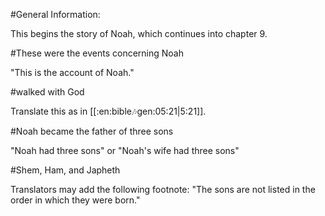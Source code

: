 #General Information:

This begins the story of Noah, which continues into chapter 9.

#These were the events concerning Noah

"This is the account of Noah."

#walked with God

Translate this as in [[:en:bible:notes:gen:05:21|5:21]].

#Noah became the father of three sons

"Noah had three sons" or "Noah's wife had three sons"

#Shem, Ham, and Japheth

Translators may add the following footnote: "The sons are not listed in the order in which they were born."